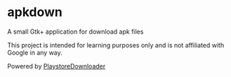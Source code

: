 # apkdown

A small Gtk+ application for download apk files

This project is intended for learning purposes only and is not affiliated with Google in any way.

Powered by [PlaystoreDownloader](https://github.com/ClaudiuGeorgiu/PlaystoreDownloader/)
